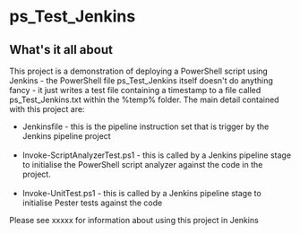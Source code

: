 # ps_Test_Jenkins

## What's it all about
This project is a demonstration of deploying a PowerShell script using Jenkins - the PowerShell file ps_Test_Jenkins itself doesn't do anything fancy - it just writes a test file containing a timestamp to a file called ps_Test_Jenkins.txt within the %temp% folder. The main detail contained with this project are:

* Jenkinsfile - this is the pipeline instruction set that is trigger by the Jenkins pipeline project <br><br>
* Invoke-ScriptAnalyzerTest.ps1 - this is called by a Jenkins pipeline stage to initialise the PowerShell script analyzer against the code in the project. <br><br>
* Invoke-UnitTest.ps1 - this is called by a Jenkins pipeline stage to initialise Pester tests against the code

Please see xxxxx for information about using this project in Jenkins